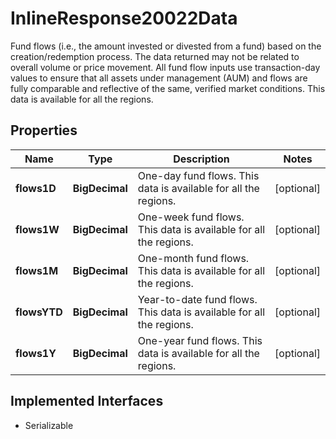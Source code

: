 

# InlineResponse20022Data

Fund flows (i.e., the amount invested or divested from a fund) based on the creation/redemption process. The data returned may not be related to overall volume or price movement. All fund flow inputs use transaction-day values to ensure that all assets under management (AUM) and flows are fully comparable and reflective of the same, verified market conditions. This data is available for all the regions.

## Properties

Name | Type | Description | Notes
------------ | ------------- | ------------- | -------------
**flows1D** | **BigDecimal** | One-day fund flows. This data is available for all the regions. |  [optional]
**flows1W** | **BigDecimal** | One-week fund flows. This data is available for all the regions. |  [optional]
**flows1M** | **BigDecimal** | One-month fund flows. This data is available for all the regions. |  [optional]
**flowsYTD** | **BigDecimal** | Year-to-date fund flows. This data is available for all the regions. |  [optional]
**flows1Y** | **BigDecimal** | One-year fund flows. This data is available for all the regions. |  [optional]


## Implemented Interfaces

* Serializable



